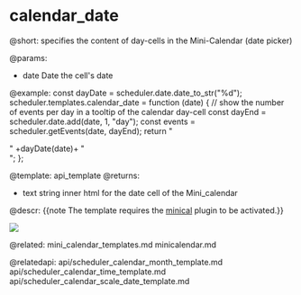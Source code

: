 calendar_date
=============

@short:
	specifies the content of day-cells in the Mini-Calendar (date picker)

@params:
- date	Date	the cell's date

@example:
const dayDate = scheduler.date.date_to_str("%d");
scheduler.templates.calendar_date = function (date) {
	// show the number of events per day in a tooltip of the calendar day-cell
	const dayEnd = scheduler.date.add(date, 1, "day");
	const events = scheduler.getEvents(date, dayEnd);
	return "<div title='"+events.length+" events'>" +dayDate(date)+ "</div>";
};

@template:	api_template
@returns:
- text    string     inner html for the date cell of the Mini_calendar

@descr:
{{note The template requires the [minical](extensions_list.md#minicalendardatepicker) plugin to be activated.}} 

<img src="api/mini_calendar_templates.png"/>


@related:
	mini_calendar_templates.md
	minicalendar.md

@relatedapi:
	api/scheduler_calendar_month_template.md
	api/scheduler_calendar_time_template.md
	api/scheduler_calendar_scale_date_template.md